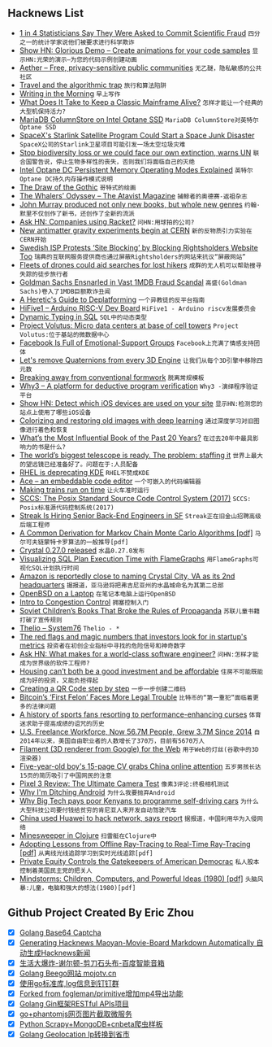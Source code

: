 ## Hacknews List


- [1 in 4 Statisticians Say They Were Asked to Commit Scientific Fraud](https://www.acsh.org/news/2018/10/30/1-4-statisticians-say-they-were-asked-commit-scientific-fraud-13554)  `四分之一的统计学家说他们被要求进行科学欺诈`
- [Show HN: Glorious Demo – Create animations for your code samples](https://glorious.codes/demo?)  `显示HN:光荣的演示—为您的代码示例创建动画`
- [Aether – Free, privacy-sensitive public communities](https://getaether.net)  `无乙醚，隐私敏感的公共社区`
- [Travel and the algorithmic trap](http://www.perell.com/blog/the-algorithmic-trap)  `旅行和算法陷阱`
- [Writing in the Morning](https://www.gwern.net/Morning-writing)  `早上写作`
- [What Does It Take to Keep a Classic Mainframe Alive?](https://spectrum.ieee.org/tech-talk/tech-history/space-age/what-does-it-take-to-keep-a-classic-mainframe-alive)  `怎样才能让一个经典的大型机保持活力?`
- [MariaDB ColumnStore on Intel Optane SSD](https://mariadb.com/resources/blog/mariadb-columnstore-on-intel-optane-ssd/)  `MariaDB ColumnStore对英特尔Optane SSD`
- [SpaceX&#39;s Starlink Satellite Program Could Start a Space Junk Disaster](https://www.outerplaces.com/science/item/17951-spacex-starlink-satellite-space-junk-disaster)  `SpaceX公司的Starlink卫星项目可能引发一场太空垃圾灾难`
- [Stop biodiversity loss or we could face our own extinction, warns UN](https://www.theguardian.com/environment/2018/nov/03/stop-biodiversity-loss-or-we-could-face-our-own-extinction-warns-un)  `联合国警告说，停止生物多样性的丧失，否则我们将面临自己的灭绝`
- [Intel Optane DC Persistent Memory Operating Modes Explained](https://itpeernetwork.intel.com/intel-optane-dc-persistent-memory-operating-modes/)  `英特尔Optane DC持久内存操作模式说明`
- [The Draw of the Gothic](https://www.theparisreview.org/blog/2018/10/29/the-draw-of-the-gothic/)  `哥特式的绘画`
- [The Whalers’ Odyssey – The Atavist Magazine](https://magazine.atavist.com/the-whalers-odyssey-lamalera-indonesia-ocean-adventure)  `捕鲸者的奥德赛-返祖杂志`
- [John Murray produced not only new books, but whole new genres](https://www.lrb.co.uk/v40/n21/rosemary-hill/short-cuts)  `约翰·默里不仅创作了新书，还创作了全新的流派`
- [Ask HN: Companies using Racket?](item?id=18369822)  `问HN:用球拍的公司?`
- [New antimatter gravity experiments begin at CERN](https://home.cern/about/updates/2018/11/new-antimatter-gravity-experiments-begin-cern)  `新的反物质引力实验在CERN开始`
- [Swedish ISP Protests ‘Site Blocking’ by Blocking Rightsholders Website Too](https://torrentfreak.com/swedish-isp-protest-site-blocking-by-blocking-rightsholders-website-and-more-181102/)  `瑞典的互联网服务提供商也通过屏蔽Rightsholders的网站来抗议“屏蔽网站”`
- [Fleets of drones could aid searches for lost hikers](http://news.mit.edu/2018/fleets-drones-help-searches-lost-hikers-1102)  `成群的无人机可以帮助搜寻失踪的徒步旅行者`
- [Goldman Sachs Ensnarled in Vast 1MDB Fraud Scandal](https://www.nytimes.com/2018/11/01/business/goldman-sachs-malaysia-investment-fund.html)  `高盛(Goldman Sachs)卷入了1MDB巨额欺诈丑闻`
- [A Heretic&#39;s Guide to Deplatforming](https://easydns.com/blog/2018/11/02/a-heretics-guide-to-deplatforming/)  `一个异教徒的反平台指南`
- [HiFive1 – Arduino RISC-V Dev Board](https://www.sparkfun.com/products/15026)  `HiFive1 - Arduino riscv发展委员会`
- [Dynamic Typing in SQL](https://rockset.com/blog/dynamic-typing-in-sql/)  `SQL中的动态类型`
- [Project Volutus: Micro data centers at base of cell towers](https://volutus.io/)  `Project Volutus:位于基站的微数据中心`
- [Facebook Is Full of Emotional-Support Groups](https://www.theatlantic.com/technology/archive/2018/10/facebook-emotional-support-groups/572941/?single_page=true)  `Facebook上充满了情感支持团体`
- [Let&#39;s remove Quaternions from every 3D Engine](http://marctenbosch.com/quaternions/)  `让我们从每个3D引擎中移除四元数`
- [Breaking away from conventional formwork](http://globalhop.indiaartndesign.com/2018/11/breaking-away-from-conventional-formwork.html)  `脱离常规模板`
- [Why3 – A platform for deductive program verification](http://why3.lri.fr/)  `Why3 -演绎程序验证平台`
- [Show HN: Detect which iOS devices are used on your site](https://www.dieulot.fr/idevice)  `显示HN:检测您的站点上使用了哪些iOS设备`
- [Colorizing and restoring old images with deep learning](https://github.com/jantic/DeOldify)  `通过深度学习对旧图像进行着色和恢复`
- [What’s the Most Influential Book of the Past 20 Years?](https://www.chronicle.com/interactives/influential-books)  `在过去20年中最具影响力的书是什么?`
- [The world’s biggest telescope is ready. The problem: staffing it](https://www.inkstonenews.com/science/alien-hunting-fast-telescope-struggling-attract-scientists/article/2171152)  `世界上最大的望远镜已经准备好了。问题在于:人员配备`
- [RHEL is deprecating KDE](https://jriddell.org/2018/11/02/red-hat-and-kde/)  `RHEL不赞成KDE`
- [Ace – an embeddable code editor](https://ace.c9.io/)  `一个可嵌入的代码编辑器`
- [Making trains run on time](https://www.economist.com/science-and-technology/2018/11/03/making-trains-run-on-time)  `让火车准时运行`
- [SCCS: The Posix Standard Source Code Control System (2017)](http://sccs.sourceforge.net/)  `SCCS: Posix标准源代码控制系统(2017)`
- [Streak Is Hiring Senior Back-End Engineers in SF](https://www.streak.com/careers/backend-engineer)  `Streak正在旧金山招聘高级后端工程师`
- [A Common Derivation for Markov Chain Monte Carlo Algorithms [pdf]](https://arxiv.org/abs/1607.01985)  `马尔可夫链蒙特卡罗算法的一般推导[pdf]`
- [Crystal 0.27.0 released](https://crystal-lang.org/2018/11/01/crystal-0.27.0-released.html)  `水晶0.27.0发布`
- [Visualizing SQL Plan Execution Time with FlameGraphs](https://blog.tanelpoder.com/posts/visualizing-sql-plan-execution-time-with-flamegraphs/)  `用FlameGraphs可视化SQL计划执行时间`
- [Amazon is reportedly close to naming Crystal City, VA as its 2nd headquarters](https://www.cnbc.com/2018/11/03/amazon-reportedly-in-advanced-stages-of-naming-va-as-2nd-headquarters.html)  `据报道，亚马逊将把弗吉尼亚州的水晶城命名为其第二总部`
- [OpenBSD on a Laptop](https://www.c0ffee.net/blog/openbsd-on-a-laptop/)  `在笔记本电脑上运行OpenBSD`
- [Intro to Congestion Control](http://squidarth.com/rc/programming/networking/2018/07/18/intro-congestion.html)  `拥塞控制入门`
- [Soviet Children’s Books That Broke the Rules of Propaganda](https://www.atlasobscura.com/articles/soviet-children-books-propaganda)  `苏联儿童书籍打破了宣传规则`
- [Thelio – System76](https://system76.com/desktops)  `Thelio - *`
- [The red flags and magic numbers that investors look for in startup&#39;s metrics](https://andrewchen.co/investor-metrics-deck/)  `投资者在初创企业指标中寻找的危险信号和神奇数字`
- [Ask HN: What makes for a world-class software engineer?](item?id=18370116)  `问HN:怎样才能成为世界级的软件工程师?`
- [Housing can’t both be a good investment and be affordable](http://cityobservatory.org/housing-cant-be-affordable_and_be-a-good-investment/)  `住房不可能既能成为好的投资，又能负担得起`
- [Creating a QR Code step by step](https://www.nayuki.io/page/creating-a-qr-code-step-by-step)  `一步一步创建二维码`
- [Bitcoin’s ‘First Felon’ Faces More Legal Trouble](https://www.nytimes.com/2018/11/02/technology/bitcoin-charlie-shrem-winklevoss-twins.html)  `比特币的“第一重犯”面临着更多的法律问题`
- [A history of sports fans resorting to performance-enhancing curses](https://www.laphamsquarterly.org/roundtable/we-will-curse-you)  `体育迷求助于提高成绩的诅咒的历史`
- [U.S. Freelance Workforce, Now 56.7M People, Grew 3.7M Since 2014](https://www.upwork.com/press/2018/10/31/freelancing-in-america-2018/)  `自2014年以来，美国自由职业者的人数增长了370万，目前有5670万人`
- [Filament (3D renderer from Google) for the Web](https://prideout.net/slides/filawasm/)  `用于Web的灯丝(谷歌中的3D渲染器)`
- [Five-year-old boy&#39;s 15-page CV grabs China online attention](https://www.bbc.com/news/world-asia-46071811)  `五岁男孩长达15页的简历吸引了中国网民的注意`
- [Pixel 3 Review: The Ultimate Camera Test](https://www.anandtech.com/print/13474/the-google-pixel-3-review)  `像素3评论:终极相机测试`
- [Why I&#39;m Ditching Android](https://kevq.uk/why-im-ditching-android/)  `为什么我要抛弃Android`
- [Why Big Tech pays poor Kenyans to programme self-driving cars](https://www.bbc.co.uk/news/technology-46055595?)  `为什么大型科技公司要付钱给贫穷的肯尼亚人来开发自动驾驶汽车`
- [China used Huawei to hack network, says report](https://www.theaustralian.com.au/national-affairs/national-security/china-used-huawei-to-hack-network-says-secret-report/news-story/510d3b17c2791cbcac18f047c64ab9d8?nk=d5a9cc7cdd8f5b742e4de1e5f1e6a854-1541255359)  `据报道，中国利用华为入侵网络`
- [Minesweeper in Clojure](http://sneakycode.net/minesweeper-in-clojure)  `扫雷艇在Clojure中`
- [Adopting Lessons from Offline Ray-Tracing to Real-Time Ray-Tracing [pdf]](http://advances.realtimerendering.com/s2018/Pharr%20-%20Advances%20in%20RTR%20-%20Real-time%20Ray%20Tracing.pdf)  `从离线光线追踪学习到实时光线追踪[pdf]`
- [Private Equity Controls the Gatekeepers of American Democrac](https://www.bloomberg.com/news/articles/2018-11-03/private-equity-controls-the-gatekeepers-of-american-democracy?srnd=premium)  `私人股本控制着美国民主党的把关人`
- [Mindstorms: Children, Computers, and Powerful Ideas (1980) [pdf]](http://worrydream.com/refs/Papert%20-%20Mindstorms%201st%20ed.pdf)  `头脑风暴:儿童，电脑和强大的想法(1980)[pdf]`

## Github Project Created By Eric Zhou

- [x] [Golang Base64 Captcha](https://github.com/mojocn/base64Captcha)
- [x] [Generating Hacknews Maoyan-Movie-Board Markdown Automatically 自动生成Hacknews新闻](https://github.com/dejavuzhou/md-genie)
- [x] [生活大爆炸-谢尔顿-剪刀石头布-百度智能音箱](https://github.com/mojocn/dueros-bang-game)
- [x] [Golang Beego网站 mojotv.cn](https://github.com/mojocn/www.mojotv.cn)
- [x] [使用go标准库,log信息到钉钉群](https://github.com/mojocn/dooger)
- [x] [Forked from fogleman/primitive增加mp4导出功能](https://github.com/mojocn/primitive)
- [x] [Golang Gin框架RESTful APIs项目](https://github.com/JJJJJJJerk/ezier-golang-web-api-framework)
- [x] [go+phantomjs网页图片截取微服务](https://github.com/mojocn/screen_shot)
- [x] [Python Scrapy+MongoDB+cnbeta爬虫样板](https://github.com/mojocn/scrapy_mongodb_boilerplate_cnbeta)
- [x] [Golang Geolocation Ip转换到省市](https://github.com/mojocn/ip2location)